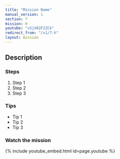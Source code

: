 ```yaml
---
title: "Mission Name"
manual_version: 1
section: 7
mission: H
youtube: "vSjX02FIZCk"
redirect_from: "/v1/7-h"
layout: mission
---
```




## Description

### Steps

1. Step 1
2. Step 2
3. Step 3

### Tips

* Tip 1
* Tip 2
* Tip 3

### Watch the mission

{% include youtube_embed.html id=page.youtube %}

